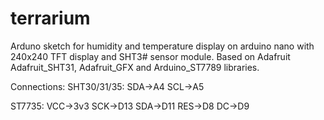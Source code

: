 # terrarium
Arduno sketch for humidity and temperature display on arduino nano with 240x240 TFT display and SHT3# sensor module.
Based on Adafruit Adafruit_SHT31, Adafruit_GFX and Arduino_ST7789 libraries.

Connections:
SHT30/31/35:
  SDA->A4
  SCL->A5

ST7735: 
  VCC->3v3
  SCK->D13
  SDA->D11
  RES->D8
  DC->D9
  
